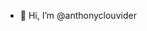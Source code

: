 - 👋 Hi, I’m @anthonyclouvider

<!---
anthonyclouvider/anthonyclouvider is a ✨ special ✨ repository because its `README.md` (this file) appears on your GitHub profile.
You can click the Preview link to take a look at your changes.
--->
